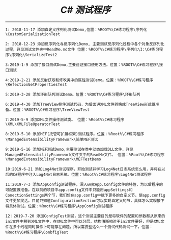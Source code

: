 # <center>***C# 测试程序***</center> 
---


`1: 2018-11-17 添加自定义序列化测试Demo,位置：%ROOT%\C#练习程序\序列化\CustomSerializationTest`  

`2: 2018-12-23 添加反序列化与反序列化Demo, 主要测试反序列化过程中各个对象反序列化过程，详见测试文件夹中ReadMe.md文件 位置：%ROOT%\C#练习程序\序列化\I:\C#练习程序\序列化\SerializeTest2`  

`3:2019-1-9 添加了接口测试Demo,主要验证接口使用方法。位置：%ROOT%\C#练习程序\接口测试`  

`4:2019-2-21 添加反射获取和修改类中的属性测试Demo。位置：%ROOT%\C#练习程序\RefectionGetPropertiesTest`  

`5:2019-3-28 添加环形队列测试Demo。位置：%ROOT%\C#练习程序\环形队列`  
  
`6:2019-4-30 添加TreeView控件测试代码，为后面讲XML文件转换成TreeView形式做准备。位置：%ROOT%\C#练习程序\TreeViewTest`  

`7:2019-5-9 添加XML文件操作测试类。 位置：%Root%\C#练习程序\XML\XMLFileOperatorTest`

`8:2019-5-10 添加MEF(托管可扩展框架)测试程序。位置：%Root%\C#练习程序\ManagedExtensibilityFramework\简单MEF测试`   

`9:2019-5-16 添加MEF测试Demo,主要测试在类中动态加载DLL文件，详见ManagedExtensibilityFramework文件夹中的ReadMe文件。 位置：%Root%\C#练习程序\ManagedExtensibilityFramework\MEFTestDemo`    

`10:2019-6-21 添加Log4Net测试程序，开始测试并学习Log4Net日志系统怎么用，并将在以后的C#程序中注入Log4Net日志系统。位置：%Root%\C#练习程序\Log4Net测试程序`  

`11:2019-7-3 添加AppConfig测试程序，深入研究App.Config文件的特性，为以后程序的可配置做准备。在以前的项目中app.config文件中只能用appSettings和ConectionSettings两个节，我们想在app.config中赋予更多的自定义节，使app.config文件更加灵活。目前只知道ConfigurationSection可以实现自定义的节，具体怎么实现接下将具体测试。位置：%Root%\C#练习程序\AppConfig测试程序`   

`12：2019-7-20 添加ConfigTest测试，这个测试主要目的是将软件的配置和参数都从原来的ini文件中移到XML文件中，在XML文件中可以分层，结构清晰相对于ini文件要好，但是XML文件在多个线程同时操作上可能存在问题，所以需要些这么一个测试代码测试一下。位置：%Root%\C#练习程序\ConbfigTest`






